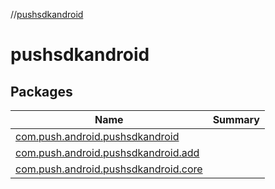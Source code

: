 //[pushsdkandroid](index.md)



# pushsdkandroid  


## Packages  
  
|  Name|  Summary| 
|---|---|
| <a name="com.push.android.pushsdkandroid////PointingToDeclaration/"></a>[com.push.android.pushsdkandroid](com.push.android.pushsdkandroid/index.md) | 
| <a name="com.push.android.pushsdkandroid.add////PointingToDeclaration/"></a>[com.push.android.pushsdkandroid.add](com.push.android.pushsdkandroid.add/index.md) | 
| <a name="com.push.android.pushsdkandroid.core////PointingToDeclaration/"></a>[com.push.android.pushsdkandroid.core](com.push.android.pushsdkandroid.core/index.md) | 

